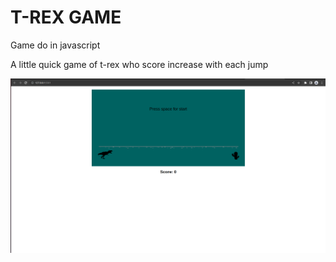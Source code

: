 # T-REX GAME

Game do in javascript

A little quick game of t-rex who score increase with each jump

![T-rex](assets/t-rex.png)